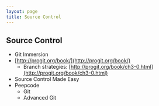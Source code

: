 ```yaml
---
layout: page
title: Source Control
---
```


## Source Control

* Git Immersion
* [http://progit.org/book/](http://progit.org/book/)
  * Branch strategies: [http://progit.org/book/ch3-0.html](http://progit.org/book/ch3-0.html)
* Source Control Made Easy
* Peepcode
  * Git
  * Advanced Git
